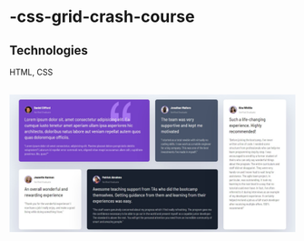 <h1>-css-grid-crash-course</h1>
<h2>Technologies</h2>
<p>HTML, CSS</p>
<br/>
<img src="img.jpg" alt="Alt text" title="Optional title">
